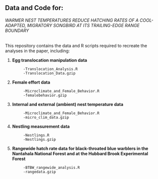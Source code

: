 ## Data and Code for:

###### WARMER NEST TEMPERATURES REDUCE HATCHING RATES OF A COOL-ADAPTED, MIGRATORY SONGBIRD AT ITS TRAILING-EDGE RANGE BOUNDARY  

This repository contains the data and R scripts required to recreate the analyses in the paper, including:

1. **Egg translocation manipulation data**

            -Translocation_Analysis.R
            -Translocation_Data.gzip
            
3. **Female effort data**
            
            -Microclimate_and_Female_Behavior.R
            -femalebehavior.gzip
            

4. **Internal and external (ambient) nest temperature data**

            -Microclimate_and_Female_Behavior.R
            -micro_clim_data.gzip

5. **Nestling measurement data**

            -Nestlings.R
            -Nestlings.gzip

6. **Rangewide hatch rate data for black-throated blue warblers in the Nantahala National Forest and at the Hubbard Brook Experimental Forest**

            -BTBW_rangewide_analysis.R
            -rangedata.gzip



